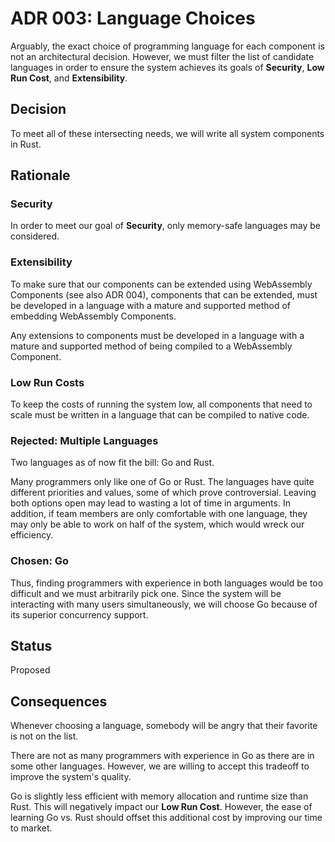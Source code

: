 # ADR 003: Language Choices
Arguably, the exact choice of programming language for each component is not an
architectural decision.  However, we must filter the list of candidate languages
in order to ensure the system achieves its goals of **Security**, **Low Run
Cost**, and **Extensibility**.

## Decision 
To meet all of these intersecting needs, we will write all system components in
Rust.

## Rationale 

### Security
In order to meet our goal of **Security**, only memory-safe languages may be
considered.

### Extensibility
To make sure that our components can be extended using WebAssembly Components
(see also ADR 004), components that can be extended, must be developed in a
language with a mature and supported method of embedding WebAssembly Components. 

Any extensions to components must be developed in a language with a mature and
supported method of being compiled to a WebAssembly Component.

### Low Run Costs
To keep the costs of running the system low, all components that need to scale
must be written in a language that can be compiled to native code.

### Rejected: Multiple Languages

Two languages as of now fit the bill: Go and Rust.

Many programmers only like one of Go or Rust.  The languages have quite
different priorities and values, some of which prove controversial. Leaving both
options open may lead to wasting a lot of time in arguments.  In addition, if
team members are only comfortable with one language, they may only be able to
work on half of the system, which would wreck our efficiency.

### Chosen: Go

Thus, finding programmers with experience in both languages would be too
difficult and we must arbitrarily pick one.  Since the system will be
interacting with many users simultaneously, we will choose Go because of its
superior concurrency support.

## Status
Proposed

## Consequences
Whenever choosing a language, somebody will be angry that their favorite is not
on the list.

There are not as many programmers with experience in Go as there are in
some other languages.  However, we are willing to accept this tradeoff to
improve the system's quality.

Go is slightly less efficient with memory allocation and runtime size than Rust.
This will negatively impact our **Low Run Cost**.  However, the ease of learning
Go vs. Rust should offset this additional cost by improving our time to market.
